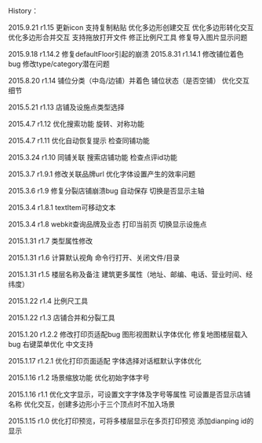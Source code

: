 History：

2015.9.21 r1.15
    更新icon
    支持复制粘贴
    优化多边形创建交互
    优化多边形转化交互
    优化多边形合并交互
    支持拖放打开文件
    修正比例尺工具
    修复导入图片显示问题

2015.9.18 r1.14.2
    修复defaultFloor引起的崩溃
2015.8.31 r1.14.1
    修改铺位着色bug
    修改type/category潜在问题

2015.8.20 r1.14
    铺位分类（中岛/边铺）并着色
    铺位状态（是否空铺）
    优化交互细节

2015.5.21 r1.13
    店铺及设施点类型选择

2015.4.7 r1.12
    优化搜索功能
    旋转、对称功能

2015.4.7 r1.11
    优化自动恢复提示
    检查同铺功能

2015.3.24 r1.10
    同铺关联
    搜索店铺功能
    检查点评id功能

2015.3.7 r1.9.1
    修改关联品牌url
    优化字体设置产生的效率问题

2015.3.6 r1.9
    修复分裂店铺崩溃bug
    自动保存
    切换是否显示主轴

2015.3.4 r1.8.1
    textItem可移动文本

2015.3.4 r1.8
    webkit查询品牌及业态
    打印当前页
    切换显示设施点

2015.1.31 r1.7
    类型属性修改

2015.1.31 r1.6
    计算默认视角
    命令行打开、关闭文件/目录

2015.1.31 r1.5
    楼层名称及备注
    建筑更多属性（地址、邮编、电话、营业时间、经纬度）

2015.1.22 r1.4
    比例尺工具

2015.1.22 r1.3
    店铺合并和分裂工具

2015.1.20 r1.2.2
    修改打印页适配bug
    图形视图默认字体优化
    修复地图楼层载入bug
    右键菜单优化
    中文支持

2015.1.17 r1.2.1
    优化打印页面适配
    字体选择对话框默认字体优化

2015.1.16 r1.2 
    场景缩放功能
    优化初始字体字号

2015.1.16 r1.1
    优化文字显示，可设置文字字体及字号等属性
		可设置是否显示店铺名称
		优化交互，创建多边形小于三个顶点时不加入场景

2015.1.15 r1.0
    优化打印预览，可将多楼层显示在多页打印预览
		添加dianping id的显示